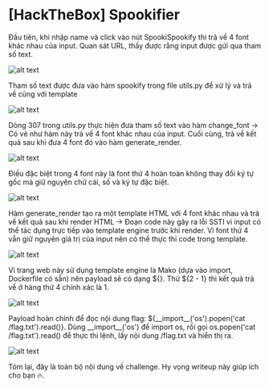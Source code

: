 # [HackTheBox] Spookifier
<p>Đầu tiên, khi nhập name và click vào nút SpookiSpookify thì trả về 4 font khác nhau của input. Quan sát URL, thấy được rằng input được gửi qua tham số text.</p>

![alt text](/thanhlai/post/web_exploitation/image/post5/image.png)

<p>Tham số text được đưa vào hàm spookify trong file utils.py để xử lý và trả về cùng với template </p>

![alt text](/thanhlai/post/web_exploitation/image/post5/image-1.png)

<p>Dòng 307 trong utils.py thực hiện đưa tham số text vào hàm change_font -> Có vẻ như hàm này trả về 4 font khác nhau của input. Cuối cùng, trả về kết quả sau khi đưa 4 font đó vào hàm generate_render.</p>

![alt text](/thanhlai/post/web_exploitation/image/post5/image-2.png)

<p>Điều đặc biệt trong 4 font này là font thứ 4 hoàn toàn không thay đổi ký tự gốc mà giữ nguyên chữ cái, số và ký tự đặc biệt.</p>

![alt text](/thanhlai/post/web_exploitation/image/post5/image-6.png)

<p>Hàm generate_render tạo ra một template HTML với 4 font khác nhau và trả về kết quả sau khi render HTML -> Đoạn code này gây ra lỗi SSTI vì input có thể tác dụng trực tiếp vào template engine trước khi render. Vì font thứ 4 vẫn giữ nguyên giá trị của input nên có thể thực thi code trong template.</p>

![alt text](/thanhlai/post/web_exploitation/image/post5/image-3.png)

<p>Vì trang web này sử dụng template engine là Mako (dựa vào import, Dockerfile có sẵn) nên payload sẽ có dạng ${}. Thử ${2 - 1} thì kết quả trả về ở hàng thứ 4 chính xác là 1.</p>

![alt text](/thanhlai/post/web_exploitation/image/post5/image-4.png)

<p>Payload hoàn chỉnh để đọc nội dung flag: ${__import__('os').popen('cat /flag.txt').read()}. Dùng __import__('os') để import os, rồi gọi os.popen('cat /flag.txt').read() để thực thi lệnh, lấy nội dung /flag.txt và hiển thị ra.</p>

![alt text](/thanhlai/post/web_exploitation/image/post5/image-5.png)

<p>Tóm lại, đây là toàn bộ nội dung về challenge. Hy vọng writeup này giúp ích cho bạn 🔥.</p>
